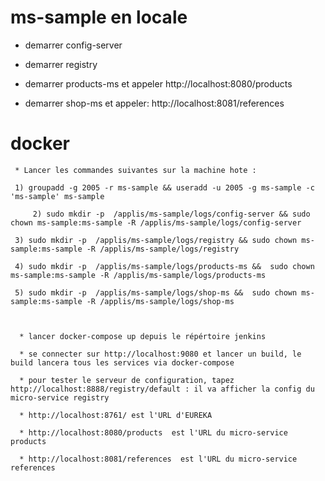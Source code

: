 # ms-sample en locale

* demarrer config-server

* demarrer registry

* demarrer products-ms et appeler http://localhost:8080/products

* demarrer shop-ms et appeler: http://localhost:8081/references


# docker

     * Lancer les commandes suivantes sur la machine hote :

	 1) groupadd -g 2005 -r ms-sample && useradd -u 2005 -g ms-sample -c 'ms-sample' ms-sample

         2) sudo mkdir -p  /applis/ms-sample/logs/config-server && sudo chown ms-sample:ms-sample -R /applis/ms-sample/logs/config-server

	 3) sudo mkdir -p  /applis/ms-sample/logs/registry && sudo chown ms-sample:ms-sample -R /applis/ms-sample/logs/registry

	 4) sudo mkdir -p  /applis/ms-sample/logs/products-ms &&  sudo chown ms-sample:ms-sample -R /applis/ms-sample/logs/products-ms

 	 5) sudo mkdir -p  /applis/ms-sample/logs/shop-ms &&  sudo chown ms-sample:ms-sample -R /applis/ms-sample/logs/shop-ms



      * lancer docker-compose up depuis le répértoire jenkins
   
      * se connecter sur http://localhost:9080 et lancer un build, le build lancera tous les services via docker-compose

      * pour tester le serveur de configuration, tapez http://localhost:8888/registry/default : il va afficher la config du micro-service registry
      
      * http://localhost:8761/ est l'URL d'EUREKA
    
      * http://localhost:8080/products  est l'URL du micro-service products
  
      * http://localhost:8081/references  est l'URL du micro-service references
       









